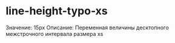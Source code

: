 # line-height-typo-xs

Значение: 15px
Описание: Переменная величины десктопного межстрочного интервала размера xs